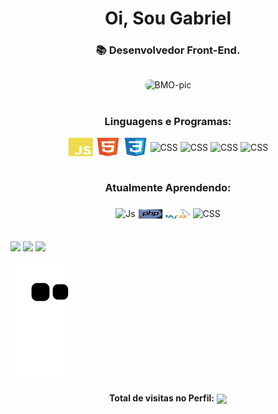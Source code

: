 
<div>
<h1 align="center">Oi, Sou Gabriel</h1> 
<h3 align="center">📚 Desenvolvedor Front-End.</h3>

</div>

 
## 
 
<div align = "center" ><img align="center" alt="BMO-pic" height="140" style="border-radius:50px;" src="https://i.pinimg.com/originals/e5/93/ab/e593ab0589d5f1b389e4dfbcce2bce20.gif">
 </div>




<div align = "center" style="display: inline_block"><br>
 <h3>Linguagens e Programas:</h3>
  <img align="center" alt="Js" height="30" width="40" src="https://raw.githubusercontent.com/devicons/devicon/master/icons/javascript/javascript-plain.svg">
  <img align="center" alt="HTML" height="30" width="40" src="https://raw.githubusercontent.com/devicons/devicon/master/icons/html5/html5-original.svg">
  <img align="center" alt="CSS" height="30" width="40" src="https://raw.githubusercontent.com/devicons/devicon/master/icons/css3/css3-original.svg">
  <img align="center" alt="CSS" height="30" width="40" src="https://cdn.jsdelivr.net/gh/devicons/devicon/icons/arduino/arduino-original-wordmark.svg">
  <img align="center" alt="CSS" height="30" width="40" src="https://cdn.jsdelivr.net/gh/devicons/devicon/icons/java/java-original.svg">
  <img align="center" alt="CSS" height="30" width="40" src="https://cdn.jsdelivr.net/gh/devicons/devicon/icons/illustrator/illustrator-line.svg">
  <img align="center" alt="CSS" height="30" width="40" src="https://cdn.jsdelivr.net/gh/devicons/devicon/icons/photoshop/photoshop-line.svg">
</div>


<div>
<div align = "center" style="display: inline_block"><br>
 <h3>Atualmente Aprendendo:</h3>
  <img align="center" alt="Js" height="30" width="40" src="https://cdn.jsdelivr.net/gh/devicons/devicon/icons/raspberrypi/raspberrypi-original.svg">
  <img align="center" alt="HTML" height="30" width="40" src="https://raw.githubusercontent.com/devicons/devicon/master/icons/php/php-original.svg">
  <img align="center" alt="CSS" height="30" width="40" src="https://raw.githubusercontent.com/devicons/devicon/master/icons/mysql/mysql-original-wordmark.svg">
  <img align="center" alt="CSS" height="30" width="40" src="https://cdn.jsdelivr.net/gh/devicons/devicon/icons/python/python-original.svg">
 </div>
 
 
 ##
 
 
 <div>
 
  <a href="https://instagram.com/jao_gabrel" target="_blank"><img src="https://img.shields.io/badge/-Instagram-%23E4405F?style=for-the-badge&logo=instagram&logoColor=white" target="_blank"></a>
  <a href = "mailto:joaogabrie487@gmail.com"><img src="https://img.shields.io/badge/-Gmail-%23333?style=for-the-badge&logo=gmail&logoColor=white" target="_blank"></a>
  <a href="https://www.linkedin.com/in/jo%C3%A3o-gabriel-5217a822b/" target="_blank"><img src="https://img.shields.io/badge/-LinkedIn-%230077B5?style=for-the-badge&logo=linkedin&logoColor=white" target="_blank"></a> 

![Snake animation](https://github.com/GabrielRochaT/GabrielRochaT/blob/output/github-contribution-grid-snake.svg)

 </div>
 <p align="center"><b>Total de visitas no Perfil:</b>
<img align="center" src="https://profile-counter.glitch.me/GabrielRochaT/count.svg"></p>
